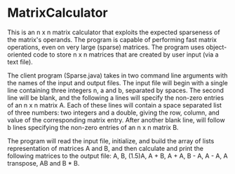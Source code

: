 # MatrixCalculator
This is an n x n matrix calculator that exploits the expected sparseness of the matrix's operands. The program is capable of performing 
fast matrix operations, even on very large (sparse) matrices. The program uses object-oriented code to store n x n matrices that are 
created by user input (via a text file). 

The client program (Sparse.java) takes in two command line arguments with the names of the input
and output files. The input file will begin with a single line containing three integers n, a and b, separated by spaces. The second line
will be blank, and the following a lines will specify the non-zero entries of an n x n matrix A. Each of these lines will contain a
space separated list of three numbers: two integers and a double, giving the row, column, and value of the corresponding matrix entry.
After another blank line, will follow b lines specifying the non-zero entries of an n x n matrix B.

The program will read the input file, initialize, and build the array of lists representation of matrices A and B, and then calculate and 
print the following matrices to the output file: A, B, (1.5)A, A + B, A + A, B - A, A - A, A transpose, AB and B * B.
